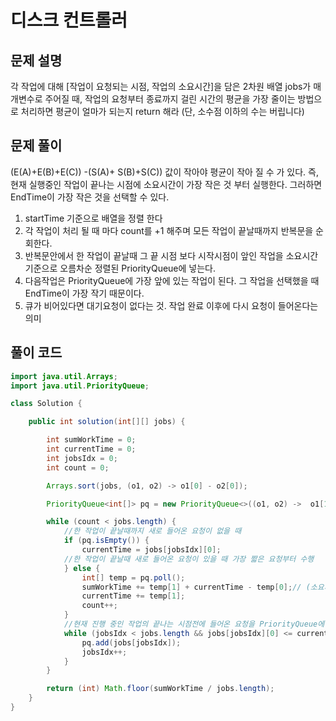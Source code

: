# 디스크 컨트롤러

## 문제 설명

각 작업에 대해 [작업이 요청되는 시점, 작업의 소요시간]을 담은 2차원 배열 jobs가 매개변수로 주어질 때, 작업의 요청부터 종료까지 걸린 시간의 평균을 가장 줄이는 방법으로 처리하면 평균이 얼마가 되는지 return 해라 (단, 소수점 이하의 수는 버립니다)

## 문제 풀이

(E(A)+E(B)+E(C)) -(S(A)+ S(B)+S(C)) 값이 작아야 평균이 작아 질 수 가 있다. 즉, 현재 실행중인 작업이 끝나는 시점에 소요시간이 가장 작은 것 부터 실행한다. 그러하면 EndTime이 가장 작은 것을 선택할 수 있다.

1. startTime 기준으로 배열을 정렬 한다
2. 각 작업이 처리 될 때 마다 count를 +1 해주며 모든 작업이 끝날때까지 반복문을 순회한다.
3. 반복문안에서 한 작업이 끝날때 그 끝 시점 보다 시작시점이 앞인 작업을 소요시간 기준으로 오름차순 정렬된 PriorityQueue에 넣는다.
4. 다음작업은 PriorityQueue에 가장 앞에 있는 작업이 된다. 그 작업을 선택했을 때 EndTime이 가장 작기 때문이다.
5. 큐가 비어있다면 대기요청이 없다는 것. 작업 완료 이후에 다시 요청이 들어온다는 의미

## 풀이 코드

```java
import java.util.Arrays;
import java.util.PriorityQueue;

class Solution {

	public int solution(int[][] jobs) {

		int sumWorkTime = 0;
		int currentTime = 0;
		int jobsIdx = 0;
		int count = 0;

		Arrays.sort(jobs, (o1, o2) -> o1[0] - o2[0]);

		PriorityQueue<int[]> pq = new PriorityQueue<>((o1, o2) ->  o1[1] - o2[1]);

		while (count < jobs.length) {
			//한 작업이 끝날때까지 새로 들어온 요청이 없을 때
			if (pq.isEmpty()) {
				currentTime = jobs[jobsIdx][0];
			//한 작업이 끝날때 새로 들어온 요청이 있을 때 가장 짧은 요청부터 수행
			} else {
				int[] temp = pq.poll();
				sumWorkTime += temp[1] + currentTime - temp[0];// (소요시간 + 현재까지 시간 - 요청한시간)
				currentTime += temp[1];
				count++;
			}
			//현재 진행 중인 작업의 끝나는 시점전에 들어온 요청을 PriorityQueue에 넣는다.
			while (jobsIdx < jobs.length && jobs[jobsIdx][0] <= currentTime) {
				pq.add(jobs[jobsIdx]);
				jobsIdx++;
			}
		}

		return (int) Math.floor(sumWorkTime / jobs.length);
	}
}
```
